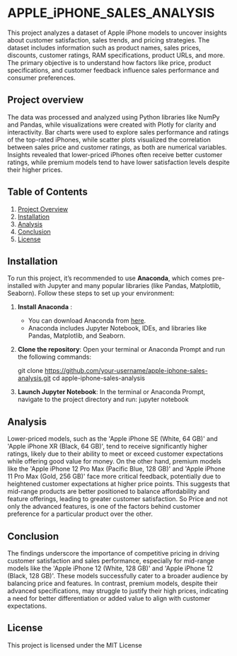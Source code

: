 # APPLE_iPHONE_SALES_ANALYSIS
This project analyzes a dataset of Apple iPhone models to uncover insights about customer satisfaction, sales trends, and pricing strategies. The dataset includes information such as product names, sales prices, discounts, customer ratings, RAM specifications, product URLs, and more. The primary objective is to understand how factors like price, product specifications, and customer feedback influence sales performance and consumer preferences.

## Project overview 
The data was processed and analyzed using Python libraries like NumPy and Pandas, while visualizations were created with Plotly for clarity and interactivity. Bar charts were used to explore sales performance and ratings of the top-rated iPhones, while scatter plots visualized the correlation between sales price and customer ratings, as both are numerical variables. Insights revealed that lower-priced iPhones often receive better customer ratings, while premium models tend to have lower satisfaction levels despite their higher prices. 


## Table of Contents
1. [Project Overview](#project-overview)
2. [Installation](#installation)
3. [Analysis](#analysis)
4. [Conclusion](#conclusion)
5. [License](#license)




## Installation 
To run this project, it’s recommended to use **Anaconda**, which comes pre-installed with Jupyter and many popular libraries (like Pandas, Matplotlib, Seaborn). Follow these steps to set up your environment:

1. **Install Anaconda** :
   - You can download Anaconda from [here](https://www.anaconda.com/products/individual). 
   - Anaconda includes Jupyter Notebook, IDEs, and libraries like Pandas, Matplotlib, and Seaborn.
  


2. **Clone the repository**:
    Open your terminal or Anaconda Prompt and run the following commands:

   git clone https://github.com/your-username/apple-iphone-sales-analysis.git
   cd apple-iphone-sales-analysis


3. **Launch Jupyter Notebook**:
   In the terminal or Anaconda Prompt, navigate to the project directory and run:
   jupyter notebook


## Analysis 

Lower-priced models, such as the 'Apple iPhone SE (White, 64 GB)' and 'Apple iPhone XR (Black, 64 GB)', tend to receive significantly higher ratings, likely due to their ability to meet or exceed customer expectations while offering good value for money. On the other hand, premium models like the 'Apple iPhone 12 Pro Max (Pacific Blue, 128 GB)' and 'Apple iPhone 11 Pro Max (Gold, 256 GB)' face more critical feedback, potentially due to heightened customer expectations at higher price points. This suggests that mid-range products are better positioned to balance affordability and feature offerings, leading to greater customer satisfaction. 
So Price and not only the advanced features, is one of the factors behind customer preference for a particular product over the other. 


## Conclusion 
The findings underscore the importance of competitive pricing in driving customer satisfaction and sales performance, especially for mid-range models like the 'Apple iPhone 12 (White, 128 GB)' and 'Apple iPhone 12 (Black, 128 GB)'. These models successfully cater to a broader audience by balancing price and features. In contrast, premium models, despite their advanced specifications, may struggle to justify their high prices, indicating a need for better differentiation or added value to align with customer expectations.



## License 
This project is licensed under the MIT License 


